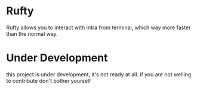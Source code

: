 # Rufty
Rufty allows you to interact with intra from terminal,
which way more faster than the normal way.

# Under Development
this project is under development, it's not ready at all.
if you are not welling to contribute don't bother yourself

